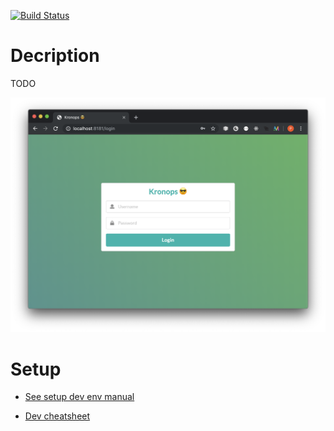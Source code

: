 [![Build Status](https://travis-ci.com/pierremellet/kronops.svg?branch=develop)](https://travis-ci.com/pierremellet/kronops)

# Decription

TODO

 
![alt text](docs/images/login.png "Login form UI")


# Setup

- [See setup dev env manual](docs/setup.md)

- [Dev cheatsheet](docs/setup.md)


